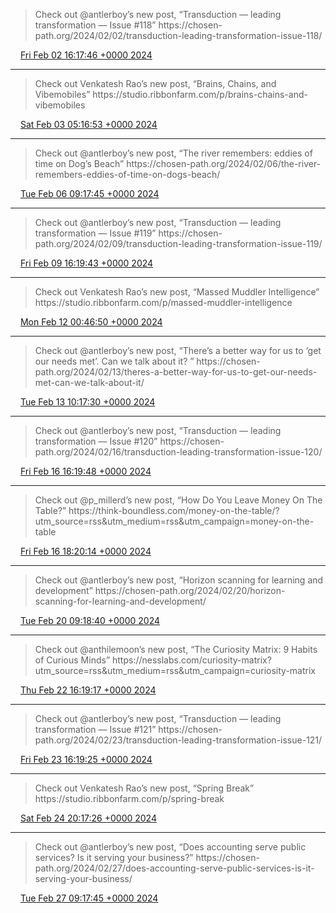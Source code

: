> Check out @antlerboy’s new post, “Transduction — leading transformation — Issue \#118” https://chosen\-path\.org/2024/02/02/transduction\-leading\-transformation\-issue\-118/

<img src="../../media/tweet.ico" width="12" /> [Fri Feb 02 16:17:46 +0000 2024](https://twitter.com/yak_collective/status/1753452659648962580)

----

> Check out Venkatesh Rao’s new post, “Brains, Chains, and Vibemobiles” https://studio\.ribbonfarm\.com/p/brains\-chains\-and\-vibemobiles

<img src="../../media/tweet.ico" width="12" /> [Sat Feb 03 05:16:53 +0000 2024](https://twitter.com/yak_collective/status/1753648731524653451)

----

> Check out @antlerboy’s new post, “The river remembers: eddies of time on Dog’s Beach” https://chosen\-path\.org/2024/02/06/the\-river\-remembers\-eddies\-of\-time\-on\-dogs\-beach/

<img src="../../media/tweet.ico" width="12" /> [Tue Feb 06 09:17:45 +0000 2024](https://twitter.com/yak_collective/status/1754796512859570490)

----

> Check out @antlerboy’s new post, “Transduction — leading transformation — Issue \#119” https://chosen\-path\.org/2024/02/09/transduction\-leading\-transformation\-issue\-119/

<img src="../../media/tweet.ico" width="12" /> [Fri Feb 09 16:19:43 +0000 2024](https://twitter.com/yak_collective/status/1755989864888029262)

----

> Check out Venkatesh Rao’s new post, “Massed Muddler Intelligence” https://studio\.ribbonfarm\.com/p/massed\-muddler\-intelligence

<img src="../../media/tweet.ico" width="12" /> [Mon Feb 12 00:46:50 +0000 2024](https://twitter.com/yak_collective/status/1756842261298483506)

----

> Check out @antlerboy’s new post, “There’s a better way for us to ‘get our needs met’\. Can we talk about it? ” https://chosen\-path\.org/2024/02/13/theres\-a\-better\-way\-for\-us\-to\-get\-our\-needs\-met\-can\-we\-talk\-about\-it/

<img src="../../media/tweet.ico" width="12" /> [Tue Feb 13 10:17:30 +0000 2024](https://twitter.com/yak_collective/status/1757348261319311498)

----

> Check out @antlerboy’s new post, “Transduction — leading transformation — Issue \#120” https://chosen\-path\.org/2024/02/16/transduction\-leading\-transformation\-issue\-120/

<img src="../../media/tweet.ico" width="12" /> [Fri Feb 16 16:19:48 +0000 2024](https://twitter.com/yak_collective/status/1758526601170505757)

----

> Check out @p\_millerd’s new post, “How Do You Leave Money On The Table?” https://think\-boundless\.com/money\-on\-the\-table/?utm\_source\=rss&utm\_medium\=rss&utm\_campaign\=money\-on\-the\-table

<img src="../../media/tweet.ico" width="12" /> [Fri Feb 16 18:20:14 +0000 2024](https://twitter.com/yak_collective/status/1758556912369463431)

----

> Check out @antlerboy’s new post, “Horizon scanning for learning and development” https://chosen\-path\.org/2024/02/20/horizon\-scanning\-for\-learning\-and\-development/

<img src="../../media/tweet.ico" width="12" /> [Tue Feb 20 09:18:40 +0000 2024](https://twitter.com/yak_collective/status/1759870173434065181)

----

> Check out @anthilemoon’s new post, “The Curiosity Matrix: 9 Habits of Curious Minds” https://nesslabs\.com/curiosity\-matrix?utm\_source\=rss&utm\_medium\=rss&utm\_campaign\=curiosity\-matrix

<img src="../../media/tweet.ico" width="12" /> [Thu Feb 22 16:19:17 +0000 2024](https://twitter.com/yak_collective/status/1760700799603163157)

----

> Check out @antlerboy’s new post, “Transduction — leading transformation — Issue \#121” https://chosen\-path\.org/2024/02/23/transduction\-leading\-transformation\-issue\-121/

<img src="../../media/tweet.ico" width="12" /> [Fri Feb 23 16:19:25 +0000 2024](https://twitter.com/yak_collective/status/1761063221996253436)

----

> Check out Venkatesh Rao’s new post, “Spring Break” https://studio\.ribbonfarm\.com/p/spring\-break

<img src="../../media/tweet.ico" width="12" /> [Sat Feb 24 20:17:26 +0000 2024](https://twitter.com/yak_collective/status/1761485506892779995)

----

> Check out @antlerboy’s new post, “Does accounting serve public services? Is it serving your business?” https://chosen\-path\.org/2024/02/27/does\-accounting\-serve\-public\-services\-is\-it\-serving\-your\-business/

<img src="../../media/tweet.ico" width="12" /> [Tue Feb 27 09:17:45 +0000 2024](https://twitter.com/yak_collective/status/1762406657600938011)